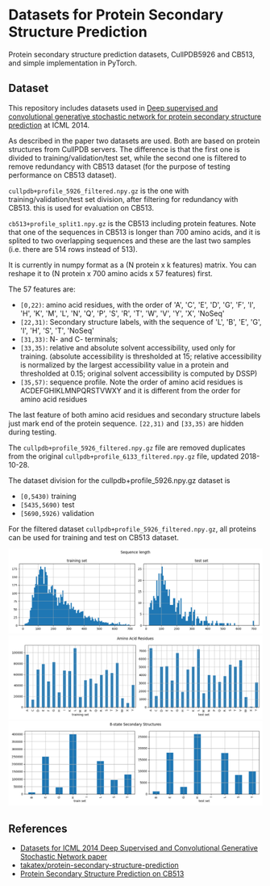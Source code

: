 # Datasets for Protein Secondary Structure Prediction

Protein secondary structure prediction datasets, CullPDB5926 and CB513, and simple implementation in PyTorch.

## Dataset

This repository includes datasets used in [Deep supervised and convolutional generative stochastic network for protein secondary structure prediction](https://dl.acm.org/doi/10.5555/3044805.3044890) at ICML 2014.

As described in the paper two datasets are used. Both are based on protein structures from CullPDB servers.
The difference is that the first one is divided to training/validation/test set, while the second one is filtered to remove redundancy with CB513 dataset (for the purpose of testing performance on CB513 dataset).

`cullpdb+profile_5926_filtered.npy.gz` is the one with training/validation/test set division, after filtering for redundancy with CB513. this is used for evaluation on CB513.

`cb513+profile_split1.npy.gz` is the CB513 including protein features.
Note that one of the sequences in CB513 is longer than 700 amino acids, and it is splited to two overlapping sequences and these are the last two samples (i.e. there are 514 rows instead of 513).

It is currently in numpy format as a (N protein x k features) matrix. You can reshape it to (N protein x 700 amino acids x 57 features) first.

The 57 features are:
- `[0,22)`: amino acid residues, with the order of 'A', 'C', 'E', 'D', 'G', 'F', 'I', 'H', 'K', 'M', 'L', 'N', 'Q', 'P', 'S', 'R', 'T', 'W', 'V', 'Y', 'X', 'NoSeq'
- `[22,31)`: Secondary structure labels, with the sequence of 'L', 'B', 'E', 'G', 'I', 'H', 'S', 'T', 'NoSeq'
- `[31,33)`: N- and C- terminals;
- `[33,35)`: relative and absolute solvent accessibility, used only for training. (absolute accessibility is thresholded at 15; relative accessibility is normalized by the largest accessibility value in a protein and thresholded at 0.15; original solvent accessibility is computed by DSSP)
- `[35,57)`: sequence profile. Note the order of amino acid residues is ACDEFGHIKLMNPQRSTVWXY and it is different from the order for amino acid residues

The last feature of both amino acid residues and secondary structure labels just mark end of the protein sequence.
`[22,31)` and `[33,35)` are hidden during testing.


The `cullpdb+profile_5926_filtered.npy.gz` file are removed duplicates from the original `cullpdb+profile_6133_filtered.npy.gz` file, updated 2018-10-28.

The dataset division for the cullpdb+profile_5926.npy.gz dataset is

- `[0,5430)` training
- `[5435,5690)` test
- `[5690,5926)` validation

For the filtered dataset `cullpdb+profile_5926_filtered.npy.gz`, all proteins can be used for training and test on CB513 dataset.

<img src="figure/seq_len.png" alt="sequence length" />

<img src="figure/amino_acid.png" alt="sequence length" />

<img src="figure/ss.png" alt="sequence length" />

## References

- [Datasets for ICML 2014 Deep Supervised and Convolutional Generative Stochastic Network paper](http://www.princeton.edu/~jzthree/datasets/ICML2014/)
- [takatex/protein-secondary-structure-prediction](https://github.com/takatex/protein-secondary-structure-prediction)
- [Protein Secondary Structure Prediction on CB513](https://paperswithcode.com/sota/protein-secondary-structure-prediction-on-1)
